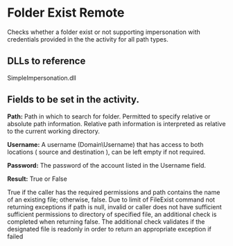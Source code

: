 # Folder Exist Remote
Checks whether a folder exist or not supporting impersonation with credentials provided in the the activity for all path types.

## DLLs to reference
SimpleImpersonation.dll

## Fields to be set in the activity.
**Path:** Path in which to search for folder. Permitted to specify relative or absolute path information. Relative path information is interpreted as relative to the current working directory.

**Username:** A username (Domain\Username) that has access to both locations ( source and destination ), can be left empty if not required.

**Password:** The password of the account listed in the Username field.

**Result:** True or False

True if the caller has the required permissions and path contains the name of an existing file; otherwise, false. Due to limit of FileExist command not returning exceptions if path is null, invalid or caller does not have sufficient sufficient permissions to directory of specified file, an additional check is completed when returning false.  The additional check validates if the designated file is readonly in order to return an appropriate exception if failed
